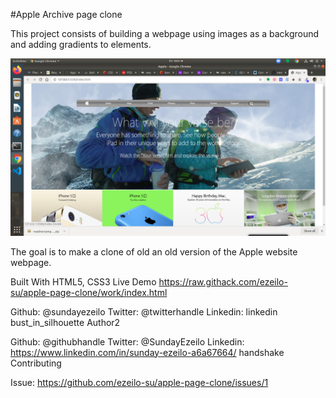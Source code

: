 #Apple Archive page clone

This project consists of building a webpage using images as a background and adding gradients to elements.

![image_name](img-src/project-screenshot.png?raw=true "Project Screenshot")

The goal is to make a clone of old an old version of the Apple website webpage.

Built With
HTML5,
CSS3
Live Demo
https://raw.githack.com/ezeilo-su/apple-page-clone/work/index.html

Github: @sundayezeilo
Twitter: @twitterhandle
Linkedin: linkedin
bust_in_silhouette Author2

Github: @githubhandle
Twitter: @SundayEzeilo
Linkedin: https://www.linkedin.com/in/sunday-ezeilo-a6a67664/
handshake Contributing

Issue:
https://github.com/ezeilo-su/apple-page-clone/issues/1
